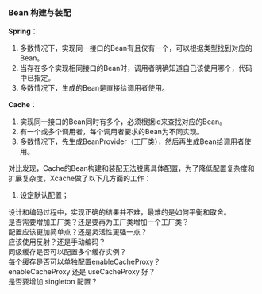 
### Bean 构建与装配

**Spring**：

1. 多数情况下，实现同一接口的Bean有且仅有一个，可以根据类型找到对应的Bean。
2. 当存在多个实现相同接口的Bean时，调用者明确知道自己该使用哪个，代码中已指定。
3. 多数情况下，生成的Bean是直接给调用者使用。



**Cache**：

1. 实现同一接口的Bean同时有多个，必须根据id来查找对应的Bean。
2. 有一个或多个调用者，每个调用者要求的Bean为不同实现。
3. 多数情况下，先生成BeanProvider（工厂类），然后再生成Bean给调用者使用。



对比发现，Cache的Bean构建和装配无法脱离具体配置，为了降低配置复杂度和扩展复杂度，Xcache做了以下几方面的工作：

1. 设定默认配置；

设计和编码过程中，实现正确的结果并不难，最难的是如何平衡和取舍。  
是否需要增加工厂类？还是要再为工厂类增加一个工厂类？  
配置应该更加简单点？还是灵活性更强一点？  
应该使用反射？还是手动编码？  
同级缓存是否可以配置多个缓存实例？  
每个缓存是否可以单独配置enableCacheProxy？  
enableCacheProxy 还是 useCacheProxy 好？  
是否要增加 singleton 配置？  


